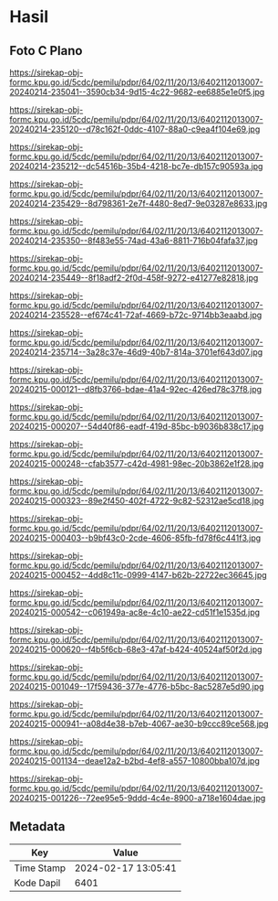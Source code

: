 # Hasil

## Foto C Plano

https://sirekap-obj-formc.kpu.go.id/5cdc/pemilu/pdpr/64/02/11/20/13/6402112013007-20240214-235041--3590cb34-9d15-4c22-9682-ee6885e1e0f5.jpg

https://sirekap-obj-formc.kpu.go.id/5cdc/pemilu/pdpr/64/02/11/20/13/6402112013007-20240214-235120--d78c162f-0ddc-4107-88a0-c9ea4f104e69.jpg

https://sirekap-obj-formc.kpu.go.id/5cdc/pemilu/pdpr/64/02/11/20/13/6402112013007-20240214-235212--dc54516b-35b4-4218-bc7e-db157c90593a.jpg

https://sirekap-obj-formc.kpu.go.id/5cdc/pemilu/pdpr/64/02/11/20/13/6402112013007-20240214-235429--8d798361-2e7f-4480-8ed7-9e03287e8633.jpg

https://sirekap-obj-formc.kpu.go.id/5cdc/pemilu/pdpr/64/02/11/20/13/6402112013007-20240214-235350--8f483e55-74ad-43a6-8811-716b04fafa37.jpg

https://sirekap-obj-formc.kpu.go.id/5cdc/pemilu/pdpr/64/02/11/20/13/6402112013007-20240214-235449--8f18adf2-2f0d-458f-9272-e41277e82818.jpg

https://sirekap-obj-formc.kpu.go.id/5cdc/pemilu/pdpr/64/02/11/20/13/6402112013007-20240214-235528--ef674c41-72af-4669-b72c-9714bb3eaabd.jpg

https://sirekap-obj-formc.kpu.go.id/5cdc/pemilu/pdpr/64/02/11/20/13/6402112013007-20240214-235714--3a28c37e-46d9-40b7-814a-3701ef643d07.jpg

https://sirekap-obj-formc.kpu.go.id/5cdc/pemilu/pdpr/64/02/11/20/13/6402112013007-20240215-000121--d8fb3766-bdae-41a4-92ec-426ed78c37f8.jpg

https://sirekap-obj-formc.kpu.go.id/5cdc/pemilu/pdpr/64/02/11/20/13/6402112013007-20240215-000207--54d40f86-eadf-419d-85bc-b9036b838c17.jpg

https://sirekap-obj-formc.kpu.go.id/5cdc/pemilu/pdpr/64/02/11/20/13/6402112013007-20240215-000248--cfab3577-c42d-4981-98ec-20b3862e1f28.jpg

https://sirekap-obj-formc.kpu.go.id/5cdc/pemilu/pdpr/64/02/11/20/13/6402112013007-20240215-000323--89e2f450-402f-4722-9c82-52312ae5cd18.jpg

https://sirekap-obj-formc.kpu.go.id/5cdc/pemilu/pdpr/64/02/11/20/13/6402112013007-20240215-000403--b9bf43c0-2cde-4606-85fb-fd78f6c441f3.jpg

https://sirekap-obj-formc.kpu.go.id/5cdc/pemilu/pdpr/64/02/11/20/13/6402112013007-20240215-000452--4dd8c11c-0999-4147-b62b-22722ec36645.jpg

https://sirekap-obj-formc.kpu.go.id/5cdc/pemilu/pdpr/64/02/11/20/13/6402112013007-20240215-000542--c061949a-ac8e-4c10-ae22-cd51f1e1535d.jpg

https://sirekap-obj-formc.kpu.go.id/5cdc/pemilu/pdpr/64/02/11/20/13/6402112013007-20240215-000620--f4b5f6cb-68e3-47af-b424-40524af50f2d.jpg

https://sirekap-obj-formc.kpu.go.id/5cdc/pemilu/pdpr/64/02/11/20/13/6402112013007-20240215-001049--17f59436-377e-4776-b5bc-8ac5287e5d90.jpg

https://sirekap-obj-formc.kpu.go.id/5cdc/pemilu/pdpr/64/02/11/20/13/6402112013007-20240215-000941--a08d4e38-b7eb-4067-ae30-b9ccc89ce568.jpg

https://sirekap-obj-formc.kpu.go.id/5cdc/pemilu/pdpr/64/02/11/20/13/6402112013007-20240215-001134--deae12a2-b2bd-4ef8-a557-10800bba107d.jpg

https://sirekap-obj-formc.kpu.go.id/5cdc/pemilu/pdpr/64/02/11/20/13/6402112013007-20240215-001226--72ee95e5-9ddd-4c4e-8900-a718e1604dae.jpg


## Metadata

| Key        | Value               |
| ---------- | ------------------- |
| Time Stamp | 2024-02-17 13:05:41 |
| Kode Dapil | 6401                |



